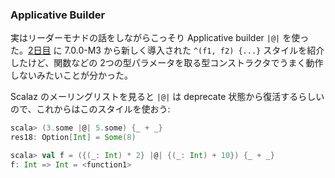 
### Applicative Builder

実はリーダーモナドの話をしながらこっそり Applicative builder `|@|` を使った。[2日目](http://eed3si9n.com/ja/learning-scalaz-day2) に 7.0.0-M3 から新しく導入された `^(f1, f2) {...}` スタイルを紹介したけど、関数などの 2つの型パラメータを取る型コンストラクタでうまく動作しないみたいことが分かった。

Scalaz のメーリングリストを見ると `|@|` は deprecate 状態から復活するらしいので、これからはこのスタイルを使おう:

```scala
scala> (3.some |@| 5.some) {_ + _}
res18: Option[Int] = Some(8)

scala> val f = ({(_: Int) * 2} |@| {(_: Int) + 10}) {_ + _}
f: Int => Int = <function1>
```
